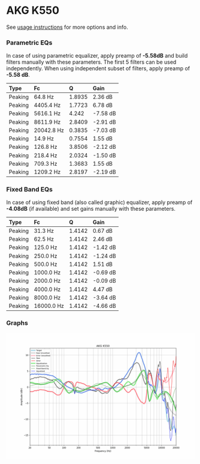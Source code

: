 # AKG K550
See [usage instructions](https://github.com/jaakkopasanen/AutoEq#usage) for more options and info.

### Parametric EQs
In case of using parametric equalizer, apply preamp of **-5.58dB** and build filters manually
with these parameters. The first 5 filters can be used independently.
When using independent subset of filters, apply preamp of **-5.58 dB**.

| Type    | Fc         |      Q | Gain     |
|:--------|:-----------|:-------|:---------|
| Peaking | 64.8 Hz    | 1.8935 | 2.36 dB  |
| Peaking | 4405.4 Hz  | 1.7723 | 6.78 dB  |
| Peaking | 5616.1 Hz  | 4.242  | -7.58 dB |
| Peaking | 8611.9 Hz  | 2.8409 | -2.91 dB |
| Peaking | 20042.8 Hz | 0.3835 | -7.03 dB |
| Peaking | 14.9 Hz    | 0.7554 | 1.55 dB  |
| Peaking | 126.8 Hz   | 3.8506 | -2.12 dB |
| Peaking | 218.4 Hz   | 2.0324 | -1.50 dB |
| Peaking | 709.3 Hz   | 1.3683 | 1.55 dB  |
| Peaking | 1209.2 Hz  | 2.8197 | -2.19 dB |

### Fixed Band EQs
In case of using fixed band (also called graphic) equalizer, apply preamp of **-4.08dB**
(if available) and set gains manually with these parameters.

| Type    | Fc         |      Q | Gain     |
|:--------|:-----------|:-------|:---------|
| Peaking | 31.3 Hz    | 1.4142 | 0.67 dB  |
| Peaking | 62.5 Hz    | 1.4142 | 2.46 dB  |
| Peaking | 125.0 Hz   | 1.4142 | -1.42 dB |
| Peaking | 250.0 Hz   | 1.4142 | -1.24 dB |
| Peaking | 500.0 Hz   | 1.4142 | 1.51 dB  |
| Peaking | 1000.0 Hz  | 1.4142 | -0.69 dB |
| Peaking | 2000.0 Hz  | 1.4142 | -0.09 dB |
| Peaking | 4000.0 Hz  | 1.4142 | 4.47 dB  |
| Peaking | 8000.0 Hz  | 1.4142 | -3.64 dB |
| Peaking | 16000.0 Hz | 1.4142 | -4.66 dB |

### Graphs
![](./AKG%20K550.png)